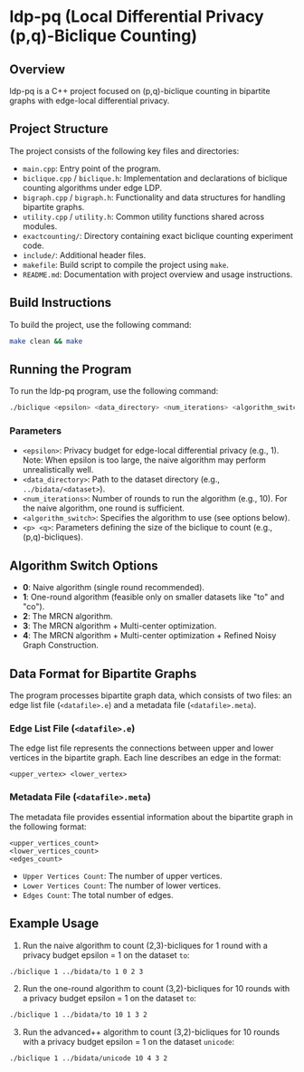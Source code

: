 # ldp-pq (Local Differential Privacy (p,q)-Biclique Counting)

## Overview

ldp-pq is a C++ project focused on (p,q)-biclique counting in bipartite graphs with edge-local differential privacy.

## Project Structure

The project consists of the following key files and directories:

- `main.cpp`: Entry point of the program.
- `biclique.cpp` / `biclique.h`: Implementation and declarations of biclique counting algorithms under edge LDP.
- `bigraph.cpp` / `bigraph.h`: Functionality and data structures for handling bipartite graphs.
- `utility.cpp` / `utility.h`: Common utility functions shared across modules.
- `exactcounting/`: Directory containing exact biclique counting experiment code.
- `include/`: Additional header files.
- `makefile`: Build script to compile the project using `make`.
- `README.md`: Documentation with project overview and usage instructions.

## Build Instructions

To build the project, use the following command:

```bash
make clean && make
```

## Running the Program

To run the ldp-pq program, use the following command:

```bash
./biclique <epsilon> <data_directory> <num_iterations> <algorithm_switch> <p> <q>
```

### Parameters

- `<epsilon>`: Privacy budget for edge-local differential privacy (e.g., 1). Note: When epsilon is too large, the naive algorithm may perform unrealistically well.
- `<data_directory>`: Path to the dataset directory (e.g., `../bidata/<dataset>`).
- `<num_iterations>`: Number of rounds to run the algorithm (e.g., 10). For the naive algorithm, one round is sufficient.
- `<algorithm_switch>`: Specifies the algorithm to use (see options below).
- `<p> <q>`: Parameters defining the size of the biclique to count (e.g., (p,q)-bicliques).

## Algorithm Switch Options

- **0**: Naive algorithm (single round recommended).
- **1**: One-round algorithm (feasible only on smaller datasets like "to" and "co").
- **2**: The MRCN algorithm.
- **3**: The MRCN algorithm + Multi-center optimization.
- **4**: The MRCN algorithm + Multi-center optimization + Refined Noisy Graph Construction.

## Data Format for Bipartite Graphs

The program processes bipartite graph data, which consists of two files: an edge list file (`<datafile>.e`) and a metadata file (`<datafile>.meta`).

### Edge List File (`<datafile>.e`)

The edge list file represents the connections between upper and lower vertices in the bipartite graph. Each line describes an edge in the format:

```
<upper_vertex> <lower_vertex>
```

### Metadata File (`<datafile>.meta`)

The metadata file provides essential information about the bipartite graph in the following format:

```
<upper_vertices_count>
<lower_vertices_count>
<edges_count>
```

- `Upper Vertices Count`: The number of upper vertices.
- `Lower Vertices Count`: The number of lower vertices.
- `Edges Count`: The total number of edges.

## Example Usage

1. Run the naive algorithm to count (2,3)-bicliques for 1 round with a privacy budget epsilon = 1 on the dataset `to`:

```bash
./biclique 1 ../bidata/to 1 0 2 3
```

2. Run the one-round algorithm to count (3,2)-bicliques for 10 rounds with a privacy budget epsilon = 1 on the dataset `to`:

```bash
./biclique 1 ../bidata/to 10 1 3 2
```

3. Run the advanced++ algorithm to count (3,2)-bicliques for 10 rounds with a privacy budget epsilon = 1 on the dataset `unicode`:

```bash
./biclique 1 ../bidata/unicode 10 4 3 2
```